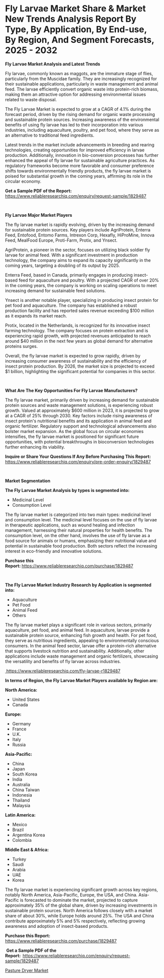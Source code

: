<p><h1>Fly Larvae Market Share & Market New Trends Analysis Report By Type, By Application, By End-use, By Region, And Segment Forecasts, 2025 - 2032</h1></p><p><strong>Fly Larvae Market Analysis and Latest Trends</strong></p>
<p><p>Fly larvae, commonly known as maggots, are the immature stage of flies, particularly from the Muscidae family. They are increasingly recognized for their sustainable applications, particularly in waste management and animal feed. The larvae efficiently convert organic waste into protein-rich biomass, making them an attractive option for addressing environmental issues related to waste disposal.</p><p>The Fly Larvae Market is expected to grow at a CAGR of 4.1% during the forecast period, driven by the rising demand for organic waste processing and sustainable protein sources. Increasing awareness of the environmental benefits of using fly larvae has led to their incorporation into various industries, including aquaculture, poultry, and pet food, where they serve as an alternative to traditional feed ingredients.</p><p>Latest trends in the market include advancements in breeding and rearing technologies, creating opportunities for improved efficiency in larvae production. Additionally, innovation in bio-conversion processes has further enhanced the appeal of fly larvae for sustainable agriculture practices. As regulatory frameworks become more favorable and consumer preference shifts towards environmentally friendly products, the fly larvae market is poised for substantial growth in the coming years, affirming its role in the circular economy.</p></p>
<p><strong>Get a Sample PDF of the Report:&nbsp;</strong> <a href="https://www.reliableresearchiq.com/enquiry/request-sample/1829487?utm_campaign=3136&utm_medium=2&utm_source=Github&utm_content=ia&utm_term=30032025&utm_id=fly-larvae">https://www.reliableresearchiq.com/enquiry/request-sample/1829487</a></p>
<p>&nbsp;</p>
<p><strong>Fly Larvae Major Market Players</strong></p>
<p><p>The fly larvae market is rapidly evolving, driven by the increasing demand for sustainable protein sources. Key players include AgriProtein, Enterra Feed, Entofood, Entomo Farms, Intrexon Corp, Hexafly, HiProMine, Innova Feed, MealFood Europe, Proti-Farm, Protix, and Ynsect. </p><p>AgriProtein, a pioneer in the sector, focuses on utilizing black soldier fly larvae for animal feed. With a significant investment in production technology, the company aims to expand its capacity significantly in the coming years, targeting a doubling of its output by 2025.</p><p>Enterra Feed, based in Canada, primarily engages in producing insect-based feed for aquaculture and poultry. With a projected CAGR of over 20% in the coming years, the company is working on scaling operations to meet increasing demand for sustainable feed solutions.</p><p>Ynsect is another notable player, specializing in producing insect protein for pet food and aquaculture. The company has established a robust production facility and has reported sales revenue exceeding $100 million as it expands its market reach.</p><p>Protix, located in the Netherlands, is recognized for its innovative insect farming technology. The company focuses on protein extraction and is experiencing rapid growth, with projected revenues anticipated to reach around $40 million in the next few years as global demand for alternative proteins surges.</p><p>Overall, the fly larvae market is expected to grow rapidly, driven by increasing consumer awareness of sustainability and the efficiency of insect protein production. By 2026, the market size is projected to exceed $1 billion, highlighting the significant potential for companies in this sector.</p></p>
<p>&nbsp;</p>
<p><strong>What Are The Key Opportunities For Fly Larvae Manufacturers?</strong></p>
<p><p>The fly larvae market, primarily driven by increasing demand for sustainable protein sources and waste management solutions, is experiencing robust growth. Valued at approximately $600 million in 2023, it is projected to grow at a CAGR of 25% through 2030. Key factors include rising awareness of insect protein's nutritional benefits and its application in animal feed and organic fertilizer. Regulatory support and technological advancements also bolster market expansion. As the global focus on circular economies intensifies, the fly larvae market is positioned for significant future opportunities, with potential breakthroughs in bioconversion technologies further enhancing its viability.</p></p>
<p><strong>Inquire or Share Your Questions If Any Before Purchasing This Report:</strong> <a href="https://www.reliableresearchiq.com/enquiry/pre-order-enquiry/1829487?utm_campaign=3136&utm_medium=2&utm_source=Github&utm_content=ia&utm_term=30032025&utm_id=fly-larvae">https://www.reliableresearchiq.com/enquiry/pre-order-enquiry/1829487</a></p>
<p>&nbsp;</p>
<p><strong>Market Segmentation</strong></p>
<p><strong>The Fly Larvae Market Analysis by types is segmented into:</strong></p>
<p><ul><li>Medicinal Level</li><li>Consumption Level</li></ul></p>
<p><p>The fly larvae market is categorized into two main types: medicinal level and consumption level. The medicinal level focuses on the use of fly larvae in therapeutic applications, such as wound healing and infection management, harnessing their natural properties for health benefits. The consumption level, on the other hand, involves the use of fly larvae as a food source for animals or humans, emphasizing their nutritional value and potential in sustainable food production. Both sectors reflect the increasing interest in eco-friendly and innovative solutions.</p></p>
<p><strong>Purchase this Report:&nbsp;</strong><a href="https://www.reliableresearchiq.com/purchase/1829487?utm_campaign=3136&utm_medium=2&utm_source=Github&utm_content=ia&utm_term=30032025&utm_id=fly-larvae">https://www.reliableresearchiq.com/purchase/1829487</a></p>
<p>&nbsp;</p>
<p><strong>The Fly Larvae Market Industry Research by Application is segmented into:</strong></p>
<p><ul><li>Aquaculture</li><li>Pet Food</li><li>Animal Feed</li><li>Others</li></ul></p>
<p><p>The fly larvae market plays a significant role in various sectors, primarily aquaculture, pet food, and animal feed. In aquaculture, larvae provide a sustainable protein source, enhancing fish growth and health. For pet food, they serve as nutritious ingredients, appealing to environmentally conscious consumers. In the animal feed sector, larvae offer a protein-rich alternative that supports livestock nutrition and sustainability. Additionally, other applications include waste management and organic fertilizers, showcasing the versatility and benefits of fly larvae across industries.</p></p>
<p><a href="https://www.reliableresearchiq.com/fly-larvae-r1829487?utm_campaign=3136&utm_medium=2&utm_source=Github&utm_content=ia&utm_term=30032025&utm_id=fly-larvae">&nbsp;https://www.reliableresearchiq.com/fly-larvae-r1829487</a></p>
<p><strong>In terms of Region, the Fly Larvae Market Players available by Region are:</strong></p>
<p>
    <p> <strong> North America: </strong>
        <ul>
            <li>United States</li>
            <li>Canada</li>
        </ul>
        </p> 
    <p> <strong> Europe: </strong>
        <ul>
            <li>Germany</li>
            <li>France</li>
            <li>U.K.</li>
            <li>Italy</li>
            <li>Russia</li>
        </ul>
        </p> 
    <p> <strong> Asia-Pacific: </strong>
        <ul>
            <li>China</li>
            <li>Japan</li>
            <li>South Korea</li>
            <li>India</li>
            <li>Australia</li>
            <li>China Taiwan</li>
            <li>Indonesia</li>
            <li>Thailand</li>
            <li>Malaysia</li>
        </ul>
        </p> 
    <p> <strong> Latin America: </strong>
        <ul>
            <li>Mexico</li>
            <li>Brazil</li>
            <li>Argentina Korea</li>
            <li>Colombia</li>
        </ul>
        </p> 
    <p> <strong> Middle East & Africa: </strong>
        <ul>
            <li>Turkey</li>
            <li>Saudi</li>
            <li>Arabia</li>
            <li>UAE</li>
            <li>Korea</li>
        </ul>
    </p>
    </p>
<p><p>The fly larvae market is experiencing significant growth across key regions, notably North America, Asia-Pacific, Europe, the USA, and China. Asia-Pacific is forecasted to dominate the market, projected to capture approximately 35% of the global share, driven by increasing investments in sustainable protein sources. North America follows closely with a market share of about 30%, while Europe holds around 25%. The USA and China contribute approximately 5% and 5% respectively, reflecting growing awareness and adoption of insect-based products.</p></p>
<p><strong>Purchase this Report: </strong><a href="https://www.reliableresearchiq.com/purchase/1829487?utm_campaign=3136&utm_medium=2&utm_source=Github&utm_content=ia&utm_term=30032025&utm_id=fly-larvae">https://www.reliableresearchiq.com/purchase/1829487</a></p>
<p>&nbsp;<strong>Get a Sample PDF of the Report:&nbsp;&nbsp;</strong><a href="https://www.reliableresearchiq.com/enquiry/request-sample/1829487?utm_campaign=3136&utm_medium=2&utm_source=Github&utm_content=ia&utm_term=30032025&utm_id=fly-larvae">https://www.reliableresearchiq.com/enquiry/request-sample/1829487</a></p>
<p><strong></strong></p>
<p><p><a href="https://github.com/elodielamto06/Market-Research-Report-List-1/blob/main/pasture-dryer-market.md?utm_campaign=3136&utm_medium=2&utm_source=Github&utm_content=ia&utm_term=30032025&utm_id=fly-larvae">Pasture Dryer Market</a></p></p>